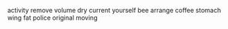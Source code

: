 activity remove volume dry current yourself bee arrange coffee stomach wing fat police original moving